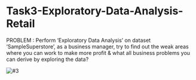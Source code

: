 # Task3-Exploratory-Data-Analysis-Retail
PROBLEM : Perform ‘Exploratory Data Analysis’ on dataset ‘SampleSuperstore’, as a business manager, try to find out the weak areas where you can work to make more profit & what all business problems you can derive by exploring the data?

![#3](https://user-images.githubusercontent.com/75872316/107847717-d57b6580-6e13-11eb-84d4-ae7f76b6b320.JPG)
